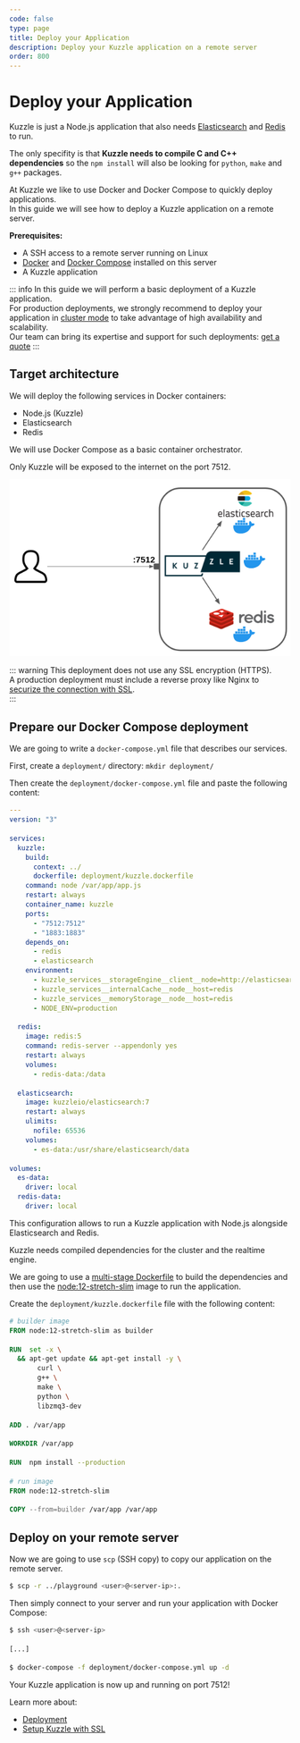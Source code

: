 ```yaml
---
code: false
type: page
title: Deploy your Application
description: Deploy your Kuzzle application on a remote server
order: 800
---
```


# Deploy your Application

Kuzzle is just a Node.js application that also needs [Elasticsearch](https://www.elastic.co/what-is/elasticsearch) and [Redis](https://redis.io/topics/introduction) to run.  

The only specifity is that **Kuzzle needs to compile C and C++ dependencies** so the `npm install` will also be looking for `python`, `make` and `g++` packages.   

At Kuzzle we like to use Docker and Docker Compose to quickly deploy applications.  
In this guide we will see how to deploy a Kuzzle application on a remote server.

**Prerequisites:**
  - A SSH access to a remote server running on Linux
  - [Docker](https://docs.docker.com/engine/install/) and [Docker Compose](https://docs.docker.com/compose/install/) installed on this server
  - A Kuzzle application

::: info
In this guide we will perform a basic deployment of a Kuzzle application.  
For production deployments, we strongly recommend to deploy your application in [cluster mode](/core/2/guides/some-link) to take advantage of high availability and scalability.  
Our team can bring its expertise and support for such deployments: [get a quote](https://info.kuzzle.io/contact-us)
:::

## Target architecture

We will deploy the following services in Docker containers:
 - Node.js (Kuzzle)
 - Elasticsearch
 - Redis

We will use Docker Compose as a basic container orchestrator.

Only Kuzzle will be exposed to the internet on the port 7512.

![Kuzzle basic single node deployment](./deploy-kuzzle-single-node.png)

::: warning
This deployment does not use any SSL encryption (HTTPS).  
A production deployment must include a reverse proxy like Nginx to [securize the connection with SSL](/core/2/guides/ssl).  
:::

## Prepare our Docker Compose deployment

We are going to write a `docker-compose.yml` file that describes our services.  

First, create a `deployment/` directory: `mkdir deployment/`

Then create the `deployment/docker-compose.yml` file and paste the following content:

```yaml
---
version: "3"

services:
  kuzzle:
    build:
      context: ../
      dockerfile: deployment/kuzzle.dockerfile
    command: node /var/app/app.js
    restart: always
    container_name: kuzzle
    ports:
      - "7512:7512"
      - "1883:1883"
    depends_on:
      - redis
      - elasticsearch
    environment:
      - kuzzle_services__storageEngine__client__node=http://elasticsearch:9200
      - kuzzle_services__internalCache__node__host=redis
      - kuzzle_services__memoryStorage__node__host=redis
      - NODE_ENV=production

  redis:
    image: redis:5
    command: redis-server --appendonly yes
    restart: always
    volumes:
      - redis-data:/data

  elasticsearch:
    image: kuzzleio/elasticsearch:7
    restart: always
    ulimits:
      nofile: 65536
    volumes:
      - es-data:/usr/share/elasticsearch/data

volumes:
  es-data:
    driver: local
  redis-data:
    driver: local
```

This configuration allows to run a Kuzzle application with Node.js alongside Elasticsearch and Redis.

Kuzzle needs compiled dependencies for the cluster and the realtime engine.  

We are going to use a [multi-stage Dockerfile](https://docs.docker.com/develop/develop-images/multistage-build/) to build the dependencies and then use the [node:12-stretch-slim](https://hub.docker.com/_/node?tab=description) image to run the application.

Create the `deployment/kuzzle.dockerfile` file with the following content:

```dockerfile
# builder image
FROM node:12-stretch-slim as builder

RUN  set -x \
  && apt-get update && apt-get install -y \
       curl \
       g++ \
       make \
       python \
       libzmq3-dev

ADD . /var/app

WORKDIR /var/app

RUN  npm install --production

# run image
FROM node:12-stretch-slim

COPY --from=builder /var/app /var/app
```

## Deploy on your remote server

Now we are going to use `scp` (SSH copy) to copy our application on the remote server.  

```bash
$ scp -r ../playground <user>@<server-ip>:.
```

Then simply connect to your server and run your application with Docker Compose:

```bash
$ ssh <user>@<server-ip>

[...]

$ docker-compose -f deployment/docker-compose.yml up -d
```

Your Kuzzle application is now up and running on port 7512!

Learn more about:
 - [Deployment](/core/2/api/some-links)
 - [Setup Kuzzle with SSL](/core/2/some-link)
